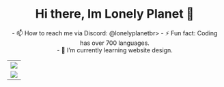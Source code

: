 <h1 align="center">Hi there, Im Lonely Planet 👋</h1>

<p align="center">
- 📫 How to reach me via Discord: @lonelyplanetbr>
- ⚡ Fun fact: Coding has over 700 languages.<br>
- 🌱 I’m currently learning website design.<br>
</p>
<table align="center">
    <tr>
      <td align="center" style="padding=0;width=50%;">
        <img align="center" style="padding=0;" src="https://github-readme-stats-one-bice.vercel.app/api/?username=lonelyplanetdev&show_icons=true&title_color=B8AFE6&text_color=9f9f9f&hide=stars,prs,issues,contribs&bg_color=00000000&hide_border=true&icon_color=B8AFE6&count_private=true&include_all_commits=true" />
      </td>
    </tr>
    <tr>
      <td align="center" style="padding=0;width=50%;">
        <img align="center" style="padding=0;" src="https://github-readme-stats-one-bice.vercel.app/api/top-langs/?username=lonelyplanetdev&layout=compact&show_icons=true&title_color=B8AFE6&text_color=9f9f9f&bg_color=00000000&hide_border=true&icon_color=00000000&count_private=true" />
      </td>
    </tr>
</table>
